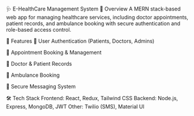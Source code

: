 🩺 E-HealthCare Management System
📌 Overview
A MERN stack-based web app for managing healthcare services, including doctor appointments, patient records, and ambulance booking with secure authentication and role-based access control.

🚀 Features
🔹 User Authentication (Patients, Doctors, Admins)

🔹 Appointment Booking & Management

🔹 Doctor & Patient Records

🔹 Ambulance Booking

🔹 Secure Messaging System

🛠️ Tech Stack
Frontend: React, Redux, Tailwind CSS
Backend: Node.js, Express, MongoDB, JWT
Other: Twilio (SMS), Material UI
